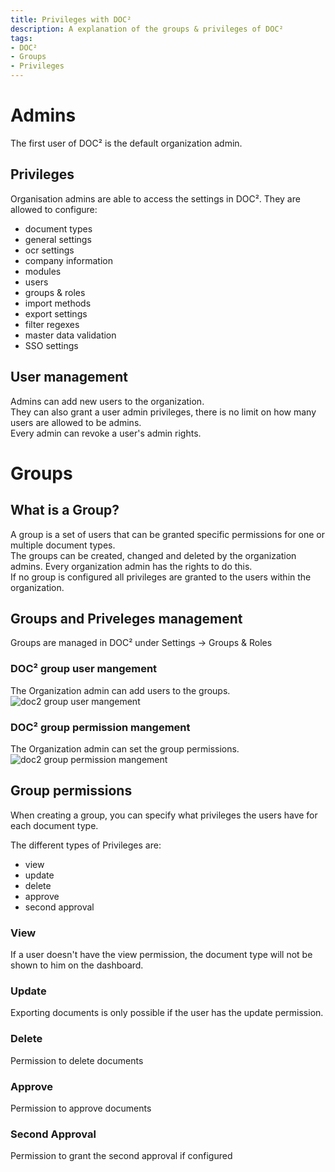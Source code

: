 ```yaml
---
title: Privileges with DOC²
description: A explanation of the groups & privileges of DOC²
tags:
- DOC²
- Groups
- Privileges
---
```

# Admins
The first user of DOC² is the default organization admin.

## Privileges
Organisation admins are able to access the settings in DOC².
They are allowed to configure:

- document types
- general settings
- ocr settings
- company information
- modules
- users
- groups & roles
- import methods
- export settings
- filter regexes
- master data validation
- SSO settings

## User management
Admins can add new users to the organization.  
They can also grant a user admin privileges, there is no limit on how many users are allowed to be admins.  
Every admin can revoke a user's admin rights.

# Groups
## What is a Group?
A group is a set of users that can be granted specific permissions for one or multiple document types.  
The groups can be created, changed and deleted by the organization admins. Every organization admin has the rights to do this.  
If no group is configured all privileges are granted to the users within the organization.

## Groups and Priveleges management
Groups are managed in DOC² under Settings -> Groups & Roles 

### DOC² group user mangement  
The Organization admin can add users to the groups.
![doc2 group user mangement](/_images/security/group-user.png)

### DOC² group permission mangement
The Organization admin can set the group permissions.
![doc2 group permission mangement](/_images/security/group-permissions.png)

## Group permissions
When creating a group, you can specify what privileges the users have for each document type.  

The different types of Privileges are:

- view
- update
- delete
- approve
- second approval 

### View 
If a user doesn't have the view permission, the document type will not be shown to him on the dashboard.  

### Update
Exporting documents is only possible if the user has the update permission.

### Delete
Permission to delete documents

### Approve
Permission to approve documents

### Second Approval
Permission to grant the second approval if configured



